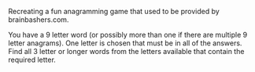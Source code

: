 Recreating a fun anagramming game that used to be provided by brainbashers.com.

You have a 9 letter word (or possibly more than one if there are multiple 9 letter anagrams).
One letter is chosen that must be in all of the answers.
Find all 3 letter or longer words from the letters available that contain the required letter.
